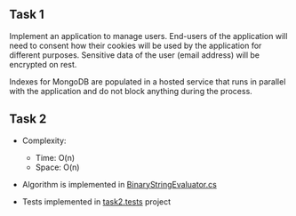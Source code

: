 ## Task 1
Implement an application to manage users. End-users of the application will need to consent how their cookies will be used by the application for different purposes. Sensitive data of the user (email address) will be encrypted on rest.

Indexes for MongoDB are populated in a hosted service that runs in parallel with the application and do not block anything during the process.

## Task 2
- Complexity:
    - Time: O(n)
    - Space: O(n)

- Algorithm is implemented in [BinaryStringEvaluator.cs](./task2/BinaryStringEvaluator.cs)
- Tests implemented in [task2.tests](./task2.tests) project